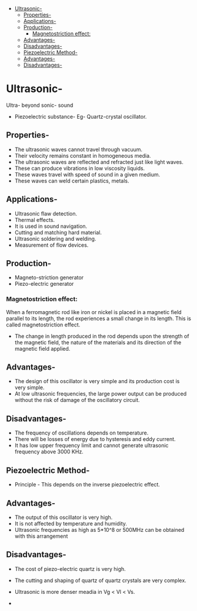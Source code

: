 - [Ultrasonic-](#ultrasonic-)
  - [Properties-](#properties-)
  - [Applications-](#applications-)
  - [Production-](#production-)
    - [Magnetostriction effect:](#magnetostriction-effect)
  - [Advantages-](#advantages-)
  - [Disadvantages-](#disadvantages-)
  - [Piezoelectric Method-](#piezoelectric-method-)
  - [Advantages-](#advantages--1)
  - [Disadvantages-](#disadvantages--1)
# Ultrasonic-
  Ultra- beyond 
  sonic- sound 
* Piezoelectric substance- Eg- Quartz-crystal oscillator.
## Properties-
* The ultrasonic waves cannot travel through vacuum.
* Their velocity remains constant in homogeneous media.
* The ultrasonic waves are reflected and refracted just like light waves.
* These can produce vibrations in low viscosity liquids.
* These waves travel with speed of sound in a given medium.
* These waves can weld certain plastics, metals.
 
## Applications-
* Ultrasonic flaw detection.
* Thermal effects.
* It is used in sound navigation.
* Cutting and matching hard material.
* Ultrasonic soldering and welding.
* Measurement of flow devices.

## Production-
* Magneto-striction generator
* Piezo-electric generator

### Magnetostriction effect: 
When a ferromagnetic rod like iron or nickel is placed in a magnetic field parallel to its length, the rod experiences a small change in its length. This is called magnetostriction effect.
* The change in length produced in the rod depends upon the strength of the magnetic field, the nature of the materials and its direction of the magnetic field applied.
 
## Advantages-
* The design of this oscillator is very simple and its production cost is very simple.
* At low ultrasonic frequencies, the large power output can be produced without the risk of damage of the oscillatory circuit.
  
## Disadvantages-
* The frequency of oscillations depends on temperature.
* There will be losses of energy due to hysteresis and eddy current.
* It has low upper frequency limit and cannot generate ultrasonic frequency above 3000 KHz.

## Piezoelectric Method-
* Principle - This depends on the inverse piezoelectric effect.


## Advantages-
* The output of this oscillator is very high.
* It is not affected by temperature and humidity.
* Ultrasonic frequencies as high as 5*10^8 or 500MHz can be obtained with this arrangement

## Disadvantages-
* The cost of piezo-electric quartz is very high.
* The cutting and shaping of quartz of quartz crystals are very complex.

* Ultrasonic is more denser meadia in Vg < Vl < Vs.
* 


